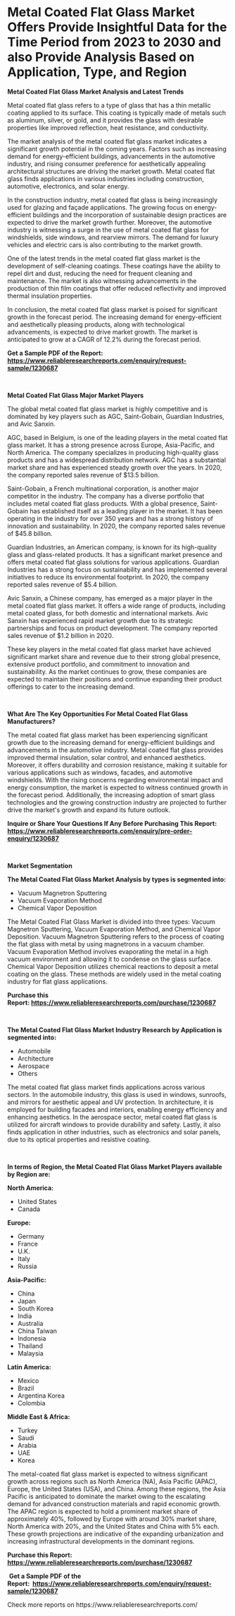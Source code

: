 <p><h1>Metal Coated Flat Glass Market Offers Provide Insightful Data for the Time Period from 2023 to 2030 and also Provide Analysis Based on Application, Type, and Region</h1></p><p><strong>Metal Coated Flat Glass Market Analysis and Latest Trends</strong></p>
<p><p>Metal coated flat glass refers to a type of glass that has a thin metallic coating applied to its surface. This coating is typically made of metals such as aluminum, silver, or gold, and it provides the glass with desirable properties like improved reflection, heat resistance, and conductivity.</p><p>The market analysis of the metal coated flat glass market indicates a significant growth potential in the coming years. Factors such as increasing demand for energy-efficient buildings, advancements in the automotive industry, and rising consumer preference for aesthetically appealing architectural structures are driving the market growth. Metal coated flat glass finds applications in various industries including construction, automotive, electronics, and solar energy.</p><p>In the construction industry, metal coated flat glass is being increasingly used for glazing and façade applications. The growing focus on energy-efficient buildings and the incorporation of sustainable design practices are expected to drive the market growth further. Moreover, the automotive industry is witnessing a surge in the use of metal coated flat glass for windshields, side windows, and rearview mirrors. The demand for luxury vehicles and electric cars is also contributing to the market growth.</p><p>One of the latest trends in the metal coated flat glass market is the development of self-cleaning coatings. These coatings have the ability to repel dirt and dust, reducing the need for frequent cleaning and maintenance. The market is also witnessing advancements in the production of thin film coatings that offer reduced reflectivity and improved thermal insulation properties.</p><p>In conclusion, the metal coated flat glass market is poised for significant growth in the forecast period. The increasing demand for energy-efficient and aesthetically pleasing products, along with technological advancements, is expected to drive market growth. The market is anticipated to grow at a CAGR of 12.2% during the forecast period.</p></p>
<p><strong>Get a Sample PDF of the Report:&nbsp; <a href="https://www.reliableresearchreports.com/enquiry/request-sample/1230687">https://www.reliableresearchreports.com/enquiry/request-sample/1230687</a></strong></p>
<p>&nbsp;</p>
<p><strong>Metal Coated Flat Glass Major Market Players</strong></p>
<p><p>The global metal coated flat glass market is highly competitive and is dominated by key players such as AGC, Saint-Gobain, Guardian Industries, and Avic Sanxin.</p><p>AGC, based in Belgium, is one of the leading players in the metal coated flat glass market. It has a strong presence across Europe, Asia-Pacific, and North America. The company specializes in producing high-quality glass products and has a widespread distribution network. AGC has a substantial market share and has experienced steady growth over the years. In 2020, the company reported sales revenue of $13.5 billion.</p><p>Saint-Gobain, a French multinational corporation, is another major competitor in the industry. The company has a diverse portfolio that includes metal coated flat glass products. With a global presence, Saint-Gobain has established itself as a leading player in the market. It has been operating in the industry for over 350 years and has a strong history of innovation and sustainability. In 2020, the company reported sales revenue of $45.8 billion.</p><p>Guardian Industries, an American company, is known for its high-quality glass and glass-related products. It has a significant market presence and offers metal coated flat glass solutions for various applications. Guardian Industries has a strong focus on sustainability and has implemented several initiatives to reduce its environmental footprint. In 2020, the company reported sales revenue of $5.4 billion.</p><p>Avic Sanxin, a Chinese company, has emerged as a major player in the metal coated flat glass market. It offers a wide range of products, including metal coated glass, for both domestic and international markets. Avic Sanxin has experienced rapid market growth due to its strategic partnerships and focus on product development. The company reported sales revenue of $1.2 billion in 2020.</p><p>These key players in the metal coated flat glass market have achieved significant market share and revenue due to their strong global presence, extensive product portfolio, and commitment to innovation and sustainability. As the market continues to grow, these companies are expected to maintain their positions and continue expanding their product offerings to cater to the increasing demand.</p></p>
<p>&nbsp;</p>
<p><strong>What Are The Key Opportunities For Metal Coated Flat Glass Manufacturers?</strong></p>
<p><p>The metal coated flat glass market has been experiencing significant growth due to the increasing demand for energy-efficient buildings and advancements in the automotive industry. Metal coated flat glass provides improved thermal insulation, solar control, and enhanced aesthetics. Moreover, it offers durability and corrosion resistance, making it suitable for various applications such as windows, facades, and automotive windshields. With the rising concerns regarding environmental impact and energy consumption, the market is expected to witness continued growth in the forecast period. Additionally, the increasing adoption of smart glass technologies and the growing construction industry are projected to further drive the market's growth and expand its future outlook.</p></p>
<p><strong>Inquire or Share Your Questions If Any Before Purchasing This Report: <a href="https://www.reliableresearchreports.com/enquiry/pre-order-enquiry/1230687">https://www.reliableresearchreports.com/enquiry/pre-order-enquiry/1230687</a></strong></p>
<p>&nbsp;</p>
<p><strong>Market Segmentation</strong></p>
<p><strong>The Metal Coated Flat Glass Market Analysis by types is segmented into:</strong></p>
<p><ul><li>Vacuum Magnetron Sputtering</li><li>Vacuum Evaporation Method</li><li>Chemical Vapor Deposition</li></ul></p>
<p><p>The Metal Coated Flat Glass Market is divided into three types: Vacuum Magnetron Sputtering, Vacuum Evaporation Method, and Chemical Vapor Deposition. Vacuum Magnetron Sputtering refers to the process of coating the flat glass with metal by using magnetrons in a vacuum chamber. Vacuum Evaporation Method involves evaporating the metal in a high vacuum environment and allowing it to condense on the glass surface. Chemical Vapor Deposition utilizes chemical reactions to deposit a metal coating on the glass. These methods are widely used in the metal coating industry for flat glass applications.</p></p>
<p><strong>Purchase this Report:&nbsp;<a href="https://www.reliableresearchreports.com/purchase/1230687">https://www.reliableresearchreports.com/purchase/1230687</a></strong></p>
<p>&nbsp;</p>
<p><strong>The Metal Coated Flat Glass Market Industry Research by Application is segmented into:</strong></p>
<p><ul><li>Automobile</li><li>Architecture</li><li>Aerospace</li><li>Others</li></ul></p>
<p><p>The metal coated flat glass market finds applications across various sectors. In the automobile industry, this glass is used in windows, sunroofs, and mirrors for aesthetic appeal and UV protection. In architecture, it is employed for building facades and interiors, enabling energy efficiency and enhancing aesthetics. In the aerospace sector, metal coated flat glass is utilized for aircraft windows to provide durability and safety. Lastly, it also finds application in other industries, such as electronics and solar panels, due to its optical properties and resistive coating.</p></p>
<p>&nbsp;</p>
<p><strong>In terms of Region, the Metal Coated Flat Glass Market Players available by Region are:</strong></p>
<p>
    <p> <strong> North America: </strong>
        <ul>
            <li>United States</li>
            <li>Canada</li>
        </ul>
        </p> 
    <p> <strong> Europe: </strong>
        <ul>
            <li>Germany</li>
            <li>France</li>
            <li>U.K.</li>
            <li>Italy</li>
            <li>Russia</li>
        </ul>
        </p> 
    <p> <strong> Asia-Pacific: </strong>
        <ul>
            <li>China</li>
            <li>Japan</li>
            <li>South Korea</li>
            <li>India</li>
            <li>Australia</li>
            <li>China Taiwan</li>
            <li>Indonesia</li>
            <li>Thailand</li>
            <li>Malaysia</li>
        </ul>
        </p> 
    <p> <strong> Latin America: </strong>
        <ul>
            <li>Mexico</li>
            <li>Brazil</li>
            <li>Argentina Korea</li>
            <li>Colombia</li>
        </ul>
        </p> 
    <p> <strong> Middle East & Africa: </strong>
        <ul>
            <li>Turkey</li>
            <li>Saudi</li>
            <li>Arabia</li>
            <li>UAE</li>
            <li>Korea</li>
        </ul>
    </p>
    </p>
<p><p>The metal-coated flat glass market is expected to witness significant growth across regions such as North America (NA), Asia Pacific (APAC), Europe, the United States (USA), and China. Among these regions, the Asia Pacific is anticipated to dominate the market owing to the escalating demand for advanced construction materials and rapid economic growth. The APAC region is expected to hold a prominent market share of approximately 40%, followed by Europe with around 30% market share, North America with 20%, and the United States and China with 5% each. These growth projections are indicative of the expanding urbanization and increasing infrastructural developments in the dominant regions.</p></p>
<p><strong>Purchase this Report: <a href="https://www.reliableresearchreports.com/purchase/1230687">https://www.reliableresearchreports.com/purchase/1230687</a></strong></p>
<p>&nbsp;<strong>Get a Sample PDF of the Report:&nbsp;&nbsp;<a href="https://www.reliableresearchreports.com/enquiry/request-sample/1230687">https://www.reliableresearchreports.com/enquiry/request-sample/1230687</a></strong></p>
<p><strong></strong></p>
<p>Check more reports on https://www.reliableresearchreports.com/</p>